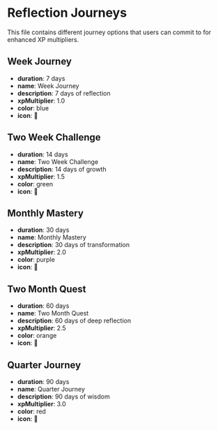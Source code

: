 # Reflection Journeys

This file contains different journey options that users can commit to for enhanced XP multipliers.

## Week Journey
- **duration**: 7 days
- **name**: Week Journey
- **description**: 7 days of reflection
- **xpMultiplier**: 1.0
- **color**: blue
- **icon**: 📅

## Two Week Challenge
- **duration**: 14 days
- **name**: Two Week Challenge
- **description**: 14 days of growth
- **xpMultiplier**: 1.5
- **color**: green
- **icon**: 💪

## Monthly Mastery
- **duration**: 30 days
- **name**: Monthly Mastery
- **description**: 30 days of transformation
- **xpMultiplier**: 2.0
- **color**: purple
- **icon**: 👑

## Two Month Quest
- **duration**: 60 days
- **name**: Two Month Quest
- **description**: 60 days of deep reflection
- **xpMultiplier**: 2.5
- **color**: orange
- **icon**: 🌟

## Quarter Journey
- **duration**: 90 days
- **name**: Quarter Journey
- **description**: 90 days of wisdom
- **xpMultiplier**: 3.0
- **color**: red
- **icon**: 🧘
